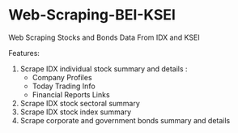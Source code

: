 # Web-Scraping-BEI-KSEI
Web Scraping Stocks and Bonds Data From IDX and KSEI

Features:
1. Scrape IDX individual stock summary and details :
    - Company Profiles
    - Today Trading Info
    - Financial Reports Links
2. Scrape IDX stock sectoral summary
3. Scrape IDX stock index summary
4. Scrape corporate and government bonds summary and details